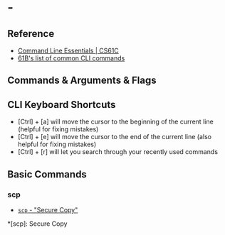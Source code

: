 # -

## Reference

- [Command Line Essentials | CS61C](https://cs61c.org/sp23/labs/lab00/#command-line-essentials)
- [61B's list of common CLI commands](https://inst.eecs.berkeley.edu/~cs61b/fa21/materials/lab/lab1/index.html#essential-terminal-commands)

## Commands & Arguments & Flags

## CLI Keyboard Shortcuts

- [Ctrl] + [a] will move the cursor to the beginning of the current line (helpful for fixing mistakes)
- [Ctrl] + [e] will move the cursor to the end of the current line (also helpful for fixing mistakes)
- [Ctrl] + [r] will let you search through your recently used commands

## Basic Commands

### scp

- [`scp` - "Secure Copy"](https://cs61c.org/sp23/labs/lab00/#scp-secure-copy)



*[scp]: Secure Copy